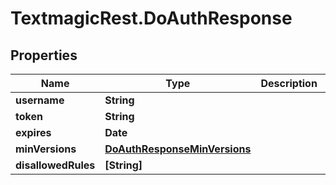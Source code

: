 # TextmagicRest.DoAuthResponse

## Properties
Name | Type | Description | Notes
------------ | ------------- | ------------- | -------------
**username** | **String** |  | 
**token** | **String** |  | 
**expires** | **Date** |  | 
**minVersions** | [**DoAuthResponseMinVersions**](DoAuthResponseMinVersions.md) |  | 
**disallowedRules** | **[String]** |  | 


